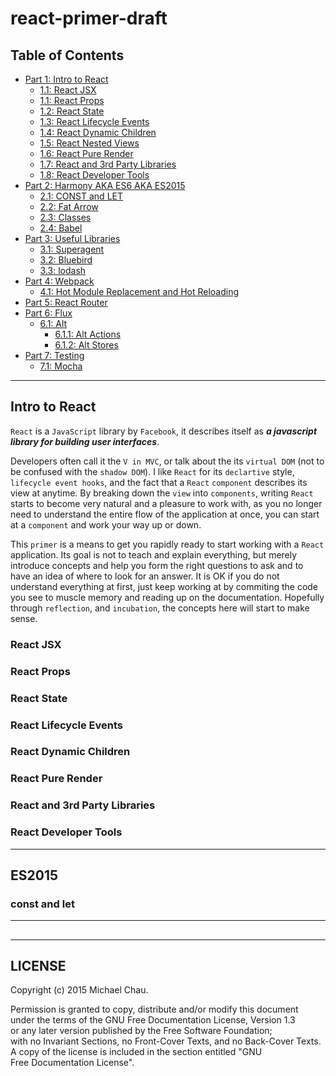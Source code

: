 # react-primer-draft

## Table of Contents

- [Part 1: Intro to React](#intro-to-react)
  - [1.1: React JSX](#react-jsx)
  - [1.1: React Props](#react-props)
  - [1.2: React State](#react-state)
  - [1.3: React Lifecycle Events](#react-lifecycle-events)
  - [1.4: React Dynamic Children](#react-dynamic-children)
  - [1.5: React Nested Views](#react-nested-views)
  - [1.6: React Pure Render](#react-pure-render)
  - [1.7: React and 3rd Party Libraries](#react-and-3rd-party-libraries)
  - [1.8: React Developer Tools](#react-dev-tools)
- [Part 2: Harmony AKA ES6 AKA ES2015](#es2015)
  - [2.1: CONST and LET](#const-and-let)
  - [2.2: Fat Arrow](#fat-arrow)
  - [2.3: Classes](#classes)
  - [2.4: Babel](#babel)
- [Part 3: Useful Libraries](#useful-libraries)
  - [3.1: Superagent](#superagent)
  - [3.2: Bluebird](#bluebird)
  - [3.3: lodash](#lodash)
- [Part 4: Webpack](#webpack)
  - [4.1: Hot Module Replacement and Hot Reloading](#hot-module-replacement-and-hot-reloading)
- [Part 5: React Router](#react-router)
- [Part 6: Flux](#flux)
  - [6.1: Alt](#alt)
    - [6.1.1: Alt Actions](#alt-actions)
    - [6.1.2: Alt Stores](#alt-stores)
- [Part 7: Testing](#testing)
    - [7.1: Mocha](#mocha) 

---

## Intro to React

`React` is a `JavaScript` library by `Facebook`, it describes itself as *__a javascript library for building user interfaces__*.

Developers often call it the `V in MVC`, or talk about the its `virtual DOM` (not to be confused with the `shadow DOM`). I like `React` for its `declartive` style, `lifecycle event hooks`, and the fact that a `React` `component` describes its view at anytime. By breaking down the `view` into `components`, writing `React` starts to become very natural and a pleasure to work with, as you no longer need to understand the entire flow of the application at once, you can start at a `component` and work your way up or down.

This `primer` is a means to get you rapidly ready to start working with a `React` application. Its goal is not to teach and explain everything, but merely introduce concepts and help you form the right questions to ask and to have an idea of where to look for an answer. It is OK if you do not understand everything at first, just keep working at by commiting the code you see to muscle memory and reading up on the documentation. Hopefully through `reflection`, and `incubation`, the concepts here will start to make sense. 

### React JSX

### React Props

### React State

### React Lifecycle Events

### React Dynamic Children

### React Pure Render

### React and 3rd Party Libraries

### React Developer Tools

---

## ES2015

### const and let


---

## 

---

## LICENSE

Copyright (c)  2015  Michael Chau.

Permission is granted to copy, distribute and/or modify this document  
under the terms of the GNU Free Documentation License, Version 1.3  
or any later version published by the Free Software Foundation;  
with no Invariant Sections, no Front-Cover Texts, and no Back-Cover Texts.  
A copy of the license is included in the section entitled "GNU  
Free Documentation License".  

